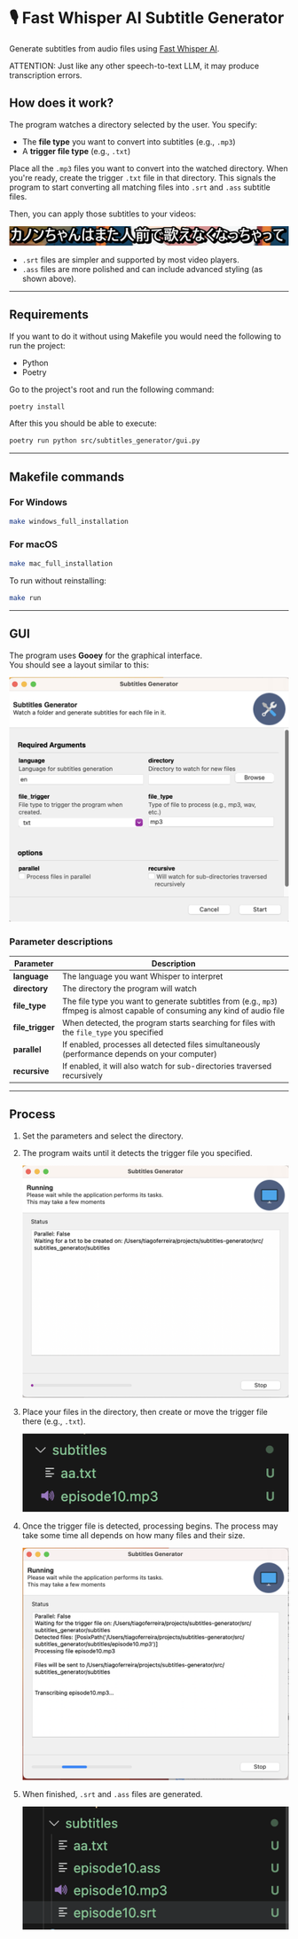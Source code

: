 # 🎙️ Fast Whisper AI Subtitle Generator

Generate subtitles from audio files using [Fast Whisper AI](https://github.com/SYSTRAN/faster-whisper).

ATTENTION: Just like any other speech-to-text LLM, it may produce transcription errors.

## How does it work?

The program watches a directory selected by the user. You specify:
- The **file type** you want to convert into subtitles (e.g., `.mp3`)
- A **trigger file type** (e.g., `.txt`)

Place all the `.mp3` files you want to convert into the watched directory. When you're ready, create the trigger `.txt` file in that directory. This signals the program to start converting all matching files into `.srt` and `.ass` subtitle files.

Then, you can apply those subtitles to your videos:

![Subtitles Example](prints/example_sub.png)

- `.srt` files are simpler and supported by most video players.
- `.ass` files are more polished and can include advanced styling (as shown above).

---
## Requirements

If you want to do it without using Makefile you would need the following to run the project:

- Python
- Poetry

Go to the project's root and run the following command:

```bash
poetry install
```

After this you should be able to execute:

```bash
poetry run python src/subtitles_generator/gui.py
```

---

## Makefile commands

### For Windows
```bash
make windows_full_installation
```

### For macOS
```bash
make mac_full_installation
```

To run without reinstalling:
```bash
make run
```

---

## GUI

The program uses **Gooey** for the graphical interface.  
You should see a layout similar to this:

![GUI](prints/layout.png)

### Parameter descriptions

| Parameter       | Description |
|-----------------|-------------|
| **language**    | The language you want Whisper to interpret |
| **directory**   | The directory the program will watch |
| **file_type**   | The file type you want to generate subtitles from (e.g., `mp3`) ffmpeg is almost capable of consuming any kind of audio file |
| **file_trigger**| When detected, the program starts searching for files with the `file_type` you specified |
| **parallel**    | If enabled, processes all detected files simultaneously (performance depends on your computer) |
| **recursive**    | If enabled, it will also watch for sub-directories traversed recursively |

---

## Process

1. Set the parameters and select the directory.

2. The program waits until it detects the trigger file you specified.  
   
   ![Waiting](prints/waiting.png)

3. Place your files in the directory, then create or move the trigger file there (e.g., `.txt`).

   ![txt](prints/txt.png)

4. Once the trigger file is detected, processing begins. The process may take some time all depends on how many files and their size.

   ![reading](prints/reading.png)

5. When finished, `.srt` and `.ass` files are generated.

   ![generated](prints/generated.png)
